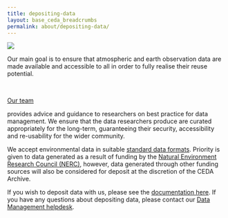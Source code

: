 ```yaml
---
title: depositing-data
layout: base_ceda_breadcrumbs
permalink: about/depositing-data/
---
```





<div class="row">
<div class="col-md-12">
<div class="row">
<div class="col-4">
<img src="{{site.baseurl}}\assets\images\noaa-5hzjvgpg6vo-unsplash-300x0.jpg" class="img-fluid">
</div>
<div class="col-4">
            <p><span>Our main goal is to ensure that atmospheric and earth observation data are made available and accessible to all in order to fully realise their reuse potential.&nbsp;</span></p>
<p></p>
<p><a href="https://www.ceda.ac.uk/about/team/"><span></span></a></p>
</div>
<div class="col-4 text-right">
        
<span class="fa-stack fa-3x pull-right">
<i class="fas fa-circle fa-stack-2x text-primary"></i>
<i class="fas fa-upload fa-stack-1x fa-inverse"></i>
</span>
        
</div>
<br>
<div class="row">
<p>
<a href="https://www.ceda.ac.uk/about/team/"><span>Our team</span></a>
            
<span> provides advice and guidance to researchers on best practice for data management. We ensure that the data researchers produce are curated appropriately for the long-term, guaranteeing their security, accessibility and re-usability for the wider community.</span></p>

<p>We accept environmental data in suitable <a href="https://help.ceda.ac.uk/category/4423-formats">standard data formats</a>. Priority is given to data generated as a result of funding by the <a href="https://nerc.ukri.org/">Natural Environment Research Council (NERC)</a>, however, data generated through other funding sources will also be considered for deposit at the discretion of the CEDA Archive.</p>

<p><span>If you wish to deposit data with us, please see the </span><a href="https://help.ceda.ac.uk/category/13-archiving-data-with-ceda"><span>documentation here</span></a><span>.&nbsp;</span><span>If you have any questions about depositing data, please contact our </span><a href="mailto:data.management@ceda.ac.uk"><span>Data Management helpdesk</span></a><span>.</span></p>
        
</div>
</div>
</div>
</div>